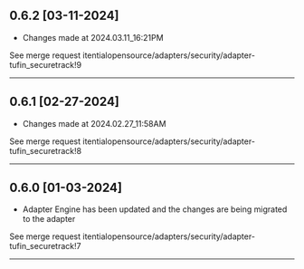 
## 0.6.2 [03-11-2024]

* Changes made at 2024.03.11_16:21PM

See merge request itentialopensource/adapters/security/adapter-tufin_securetrack!9

---

## 0.6.1 [02-27-2024]

* Changes made at 2024.02.27_11:58AM

See merge request itentialopensource/adapters/security/adapter-tufin_securetrack!8

---

## 0.6.0 [01-03-2024]

* Adapter Engine has been updated and the changes are being migrated to the adapter

See merge request itentialopensource/adapters/security/adapter-tufin_securetrack!7

---
